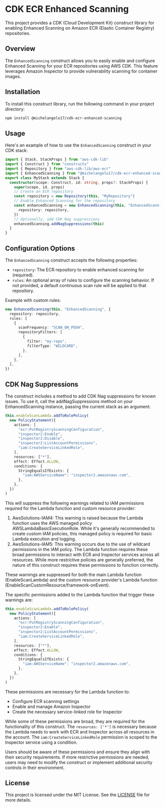 # CDK ECR Enhanced Scanning

This project provides a CDK (Cloud Development Kit) construct library for enabling Enhanced Scanning on Amazon ECR (Elastic Container Registry) repositories.

## Overview

The `EnhancedScanning` construct allows you to easily enable and configure Enhanced Scanning for your ECR repositories using AWS CDK. This feature leverages Amazon Inspector to provide vulnerability scanning for container images.

## Installation

To install this construct library, run the following command in your project directory:

```bash
npm install @michelangelo17/cdk-ecr-enhanced-scanning
```

## Usage

Here's an example of how to use the `EnhancedScanning` construct in your CDK stack:

```typescript
import { Stack, StackProps } from "aws-cdk-lib"
import { Construct } from "constructs"
import { Repository } from "aws-cdk-lib/aws-ecr"
import { EnhancedScanning } from "@michelangelo17/cdk-ecr-enhanced-scanning"
export class MyStack extends Stack {
  constructor(scope: Construct, id: string, props?: StackProps) {
    super(scope, id, props)
    // Create an ECR repository
    const repository = new Repository(this, "MyRepository")
    // Enable Enhanced Scanning for the repository
    const enhancedScanning = new EnhancedScanning(this, "EnhancedScanning", {
      repository: repository,
    })
    // Optionally, add CDK Nag suppressions
    enhancedScanning.addNagSuppressions(this)
  }
}
```

## Configuration Options

The `EnhancedScanning` construct accepts the following properties:

- `repository`: The ECR repository to enable enhanced scanning for (required).
- `rules`: An optional array of rules to configure the scanning behavior. If not provided, a default continuous scan rule will be applied to that repository.

Example with custom rules:

```typescript
new EnhancedScanning(this, "EnhancedScanning", {
  repository: repository,
  rules: [
    {
      scanFrequency: "SCAN_ON_PUSH",
      repositoryFilters: [
        {
          filter: "my-repo",
          filterType: "WILDCARD",
        },
      ],
    },
  ],
})
```

## CDK Nag Suppressions

The construct includes a method to add CDK Nag suppressions for known issues. To use it, call the addNagSuppressions method on your EnhancedScanning instance, passing the current stack as an argument:

```typescript
this.enableScanLambda.addToRolePolicy(
  new PolicyStatement({
    actions: [
      "ecr:PutRegistryScanningConfiguration",
      "inspector2:Enable",
      "inspector2:Disable",
      "inspector2:ListAccountPermissions",
      "iam:CreateServiceLinkedRole",
    ],
    resources: ["*"],
    effect: Effect.ALLOW,
    conditions: {
      StringEqualsIfExists: {
        "iam:AWSServiceName": "inspector2.amazonaws.com",
      },
    },
  })
)
```

This will suppress the following warnings related to IAM permissions required for the Lambda function and custom resource provider:

1. AwsSolutions-IAM4: This warning is raised because the Lambda function uses the AWS managed policy AWSLambdaBasicExecutionRole. While it's generally recommended to create custom IAM policies, this managed policy is required for basic Lambda execution and logging.
2. AwsSolutions-IAM5: This warning occurs due to the use of wildcard permissions in the IAM policy. The Lambda function requires these broad permissions to interact with ECR and Inspector services across all resources. While more restrictive policies are generally preferred, the nature of this construct requires these permissions to function correctly.

These warnings are suppressed for both the main Lambda function (EnableScanLambda) and the custom resource provider's Lambda function (EnableScanCustomResource/framework-onEvent).

The specific permissions added to the Lambda function that trigger these warnings are:

```typescript
this.enableScanLambda.addToRolePolicy(
  new PolicyStatement({
    actions: [
      "ecr:PutRegistryScanningConfiguration",
      "inspector2:Enable",
      "inspector2:ListAccountPermissions",
      "iam:CreateServiceLinkedRole",
    ],
    resources: ["*"],
    effect: Effect.ALLOW,
    conditions: {
      StringEqualsIfExists: {
        "iam:AWSServiceName": "inspector2.amazonaws.com",
      },
    },
  })
)
```

These permissions are necessary for the Lambda function to:

- Configure ECR scanning settings
- Enable and manage Amazon Inspector
- Create the necessary service-linked role for Inspector

While some of these permissions are broad, they are required for the functionality of this construct. The `resources: ['*']` is necessary because the Lambda needs to work with ECR and Inspector across all resources in the account. The `iam:CreateServiceLinkedRole` permission is scoped to the Inspector service using a condition.

Users should be aware of these permissions and ensure they align with their security requirements. If more restrictive permissions are needed, users may need to modify the construct or implement additional security controls in their environment.

## License

This project is licensed under the MIT License. See the [LICENSE](./LICENSE) file for more details.
